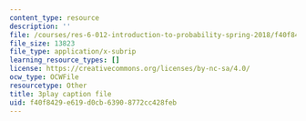 ```yaml
---
content_type: resource
description: ''
file: /courses/res-6-012-introduction-to-probability-spring-2018/f40f8429e619d0cb63908772cc428feb_0w_4QcvBYII.srt
file_size: 13823
file_type: application/x-subrip
learning_resource_types: []
license: https://creativecommons.org/licenses/by-nc-sa/4.0/
ocw_type: OCWFile
resourcetype: Other
title: 3play caption file
uid: f40f8429-e619-d0cb-6390-8772cc428feb
---
```

